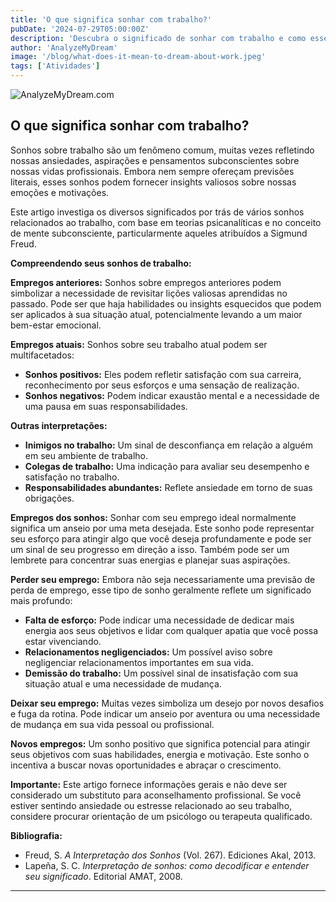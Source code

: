 ```yaml
---
title: 'O que significa sonhar com trabalho?'
pubDate: '2024-07-29T05:00:00Z'
description: 'Descubra o significado de sonhar com trabalho e como esses sonhos podem refletir suas preocupações, aspirações e estado emocional.'
author: 'AnalyzeMyDream'
image: '/blog/what-does-it-mean-to-dream-about-work.jpeg'
tags: ['Atividades']
---
```


![AnalyzeMyDream.com](/blog/what-does-it-mean-to-dream-about-work.jpeg)

## O que significa sonhar com trabalho?

Sonhos sobre trabalho são um fenômeno comum, muitas vezes refletindo nossas ansiedades, aspirações e pensamentos subconscientes sobre nossas vidas profissionais. Embora nem sempre ofereçam previsões literais, esses sonhos podem fornecer insights valiosos sobre nossas emoções e motivações. 

Este artigo investiga os diversos significados por trás de vários sonhos relacionados ao trabalho, com base em teorias psicanalíticas e no conceito de mente subconsciente, particularmente aqueles atribuídos a Sigmund Freud. 

**Compreendendo seus sonhos de trabalho:**

**Empregos anteriores:** Sonhos sobre empregos anteriores podem simbolizar a necessidade de revisitar lições valiosas aprendidas no passado. Pode ser que haja habilidades ou insights esquecidos que podem ser aplicados à sua situação atual, potencialmente levando a um maior bem-estar emocional. 

**Empregos atuais:** Sonhos sobre seu trabalho atual podem ser multifacetados:

- **Sonhos positivos:** Eles podem refletir satisfação com sua carreira, reconhecimento por seus esforços e uma sensação de realização.
- **Sonhos negativos:** Podem indicar exaustão mental e a necessidade de uma pausa em suas responsabilidades. 

**Outras interpretações:**

- **Inimigos no trabalho:** Um sinal de desconfiança em relação a alguém em seu ambiente de trabalho. 
- **Colegas de trabalho:** Uma indicação para avaliar seu desempenho e satisfação no trabalho. 
- **Responsabilidades abundantes:** Reflete ansiedade em torno de suas obrigações. 

**Empregos dos sonhos:** Sonhar com seu emprego ideal normalmente significa um anseio por uma meta desejada. Este sonho pode representar seu esforço para atingir algo que você deseja profundamente e pode ser um sinal de seu progresso em direção a isso. Também pode ser um lembrete para concentrar suas energias e planejar suas aspirações.

**Perder seu emprego:** Embora não seja necessariamente uma previsão de perda de emprego, esse tipo de sonho geralmente reflete um significado mais profundo:

- **Falta de esforço:** Pode indicar uma necessidade de dedicar mais energia aos seus objetivos e lidar com qualquer apatia que você possa estar vivenciando.
- **Relacionamentos negligenciados:** Um possível aviso sobre negligenciar relacionamentos importantes em sua vida. 
- **Demissão do trabalho:** Um possível sinal de insatisfação com sua situação atual e uma necessidade de mudança.

**Deixar seu emprego:** Muitas vezes simboliza um desejo por novos desafios e fuga da rotina. Pode indicar um anseio por aventura ou uma necessidade de mudança em sua vida pessoal ou profissional. 

**Novos empregos:** Um sonho positivo que significa potencial para atingir seus objetivos com suas habilidades, energia e motivação. Este sonho o incentiva a buscar novas oportunidades e abraçar o crescimento. 

**Importante:** Este artigo fornece informações gerais e não deve ser considerado um substituto para aconselhamento profissional. Se você estiver sentindo ansiedade ou estresse relacionado ao seu trabalho, considere procurar orientação de um psicólogo ou terapeuta qualificado. 

**Bibliografia:**

* Freud, S. *A Interpretação dos Sonhos* (Vol. 267). Ediciones Akal, 2013.
* Lapeña, S. C. *Interpretação de sonhos: como decodificar e entender seu significado*. Editorial AMAT, 2008.

---